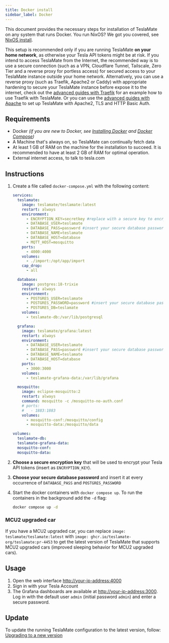 ```yaml
---
title: Docker install
sidebar_label: Docker
---
```


This document provides the necessary steps for installation of TeslaMate on any system that runs Docker. You run NixOS? We got you covered, see [NixOS install](nixos.md).

This setup is recommended only if you are running TeslaMate **on your home network**, as otherwise your Tesla API tokens might be at risk.
If you intend to access TeslaMate from the Internet, the recommended way is to use a secure connection (such as a VPN, Cloudflare Tunnel, Tailscale, Zero Tier and a reverse proxy for portless access) for secured access to your TeslaMate instance outside your home network.
Alternatively, you can use a reverse proxy (such as Traefik, Apache2 or Caddy) with appropriate hardening to secure your TeslaMate instance before expose it to the internet, check out the [advanced guides with Traefik](../advanced_guides/traefik.md) for an example how to use Traefik with TeslaMate. Or you can use the [advanced guides with Apache](../advanced_guides/apache.md) to set up TeslaMate with Apache2, TLS and HTTP Basic Auth.

## Requirements

- Docker _(if you are new to Docker, see [Installing Docker](https://docs.docker.com/engine/install/) and [Docker Compose](https://docs.docker.com/compose/install/linux/))_
- A Machine that's always on, so TeslaMate can continually fetch data
- At least 1 GB of RAM on the machine for the installation to succeed. It is recommended to have at least 2 GB of RAM for optimal operation.
- External internet access, to talk to tesla.com

## Instructions

1. Create a file called `docker-compose.yml` with the following content:

   ```yml title="docker-compose.yml"
   services:
     teslamate:
       image: teslamate/teslamate:latest
       restart: always
       environment:
         - ENCRYPTION_KEY=secretkey #replace with a secure key to encrypt your Tesla API tokens
         - DATABASE_USER=teslamate
         - DATABASE_PASS=password #insert your secure database password!
         - DATABASE_NAME=teslamate
         - DATABASE_HOST=database
         - MQTT_HOST=mosquitto
       ports:
         - 4000:4000
       volumes:
         - ./import:/opt/app/import
       cap_drop:
         - all

     database:
       image: postgres:18-trixie
       restart: always
       environment:
         - POSTGRES_USER=teslamate
         - POSTGRES_PASSWORD=password #insert your secure database password!
         - POSTGRES_DB=teslamate
       volumes:
         - teslamate-db:/var/lib/postgresql

     grafana:
       image: teslamate/grafana:latest
       restart: always
       environment:
         - DATABASE_USER=teslamate
         - DATABASE_PASS=password #insert your secure database password!
         - DATABASE_NAME=teslamate
         - DATABASE_HOST=database
       ports:
         - 3000:3000
       volumes:
         - teslamate-grafana-data:/var/lib/grafana

     mosquitto:
       image: eclipse-mosquitto:2
       restart: always
       command: mosquitto -c /mosquitto-no-auth.conf
       # ports:
       #   - 1883:1883
       volumes:
         - mosquitto-conf:/mosquitto/config
         - mosquitto-data:/mosquitto/data

   volumes:
     teslamate-db:
     teslamate-grafana-data:
     mosquitto-conf:
     mosquitto-data:
   ```

2. **Choose a secure encryption key** that will be used to encrypt your Tesla API tokens (insert as `ENCRYPTION_KEY`).
3. **Choose your secure database password** and insert it at every occurrence of `DATABASE_PASS` and `POSTGRES_PASSWORD`
4. Start the docker containers with `docker compose up`. To run the containers in the background add the `-d` flag:

   ```bash
   docker compose up -d
   ```

### MCU2 upgraded car

If you have a MCU2 upgraded car, you can replace `image: teslamate/teslamate:latest` with `image: ghcr.io/teslamate-org/teslamate:pr-4453` to get the latest version of TeslaMate that supports MCU2 upgraded cars (improved sleeping behavior for MCU2 upgraded cars).

## Usage

1. Open the web interface [http://your-ip-address:4000](http://localhost:4000)
2. Sign in with your Tesla Account
3. The Grafana dashboards are available at [http://your-ip-address:3000](http://localhost:3000). Log in with the default user `admin` (initial password `admin`) and enter a secure password.

## Update

To update the running TeslaMate configuration to the latest version, follow: [Upgrading to a new version](../upgrading.mdx)
